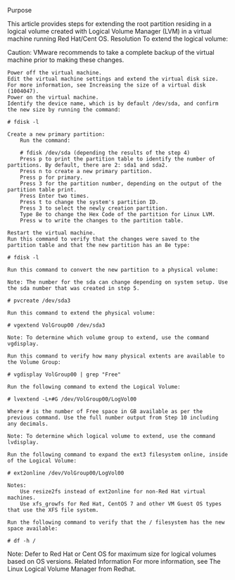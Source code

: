  Purpose

This article provides steps for extending the root partition residing in a logical volume created with Logical Volume Manager (LVM) in a virtual machine running Red Hat/Cent OS.
Resolution
To extend the logical volume:
 
Caution: VMware recommends to take a complete backup of the virtual machine prior to making these changes.

    Power off the virtual machine.
    Edit the virtual machine settings and extend the virtual disk size. For more information, see Increasing the size of a virtual disk (1004047).
    Power on the virtual machine.
    Identify the device name, which is by default /dev/sda, and confirm the new size by running the command:

    # fdisk -l
     
    Create a new primary partition:
        Run the command:

        # fdisk /dev/sda (depending the results of the step 4)
        Press p to print the partition table to identify the number of partitions. By default, there are 2: sda1 and sda2.
        Press n to create a new primary partition.
        Press p for primary.
        Press 3 for the partition number, depending on the output of the partition table print.
        Press Enter two times.
        Press t to change the system's partition ID.
        Press 3 to select the newly creation partition.
        Type 8e to change the Hex Code of the partition for Linux LVM.
        Press w to write the changes to the partition table.
         
    Restart the virtual machine.
    Run this command to verify that the changes were saved to the partition table and that the new partition has an 8e type:

    # fdisk -l
     
    Run this command to convert the new partition to a physical volume:

    Note: The number for the sda can change depending on system setup. Use the sda number that was created in step 5.

    # pvcreate /dev/sda3
     
    Run this command to extend the physical volume:

    # vgextend VolGroup00 /dev/sda3

    Note: To determine which volume group to extend, use the command vgdisplay.
     
    Run this command to verify how many physical extents are available to the Volume Group:

    # vgdisplay VolGroup00 | grep "Free"
     
    Run the following command to extend the Logical Volume:

    # lvextend -L+#G /dev/VolGroup00/LogVol00

    Where # is the number of Free space in GB available as per the previous command. Use the full number output from Step 10 including any decimals.

    Note: To determine which logical volume to extend, use the command lvdisplay.
     
    Run the following command to expand the ext3 filesystem online, inside of the Logical Volume:

    # ext2online /dev/VolGroup00/LogVol00

    Notes:
        Use resize2fs instead of ext2online for non-Red Hat virtual machines.
        Use xfs_growfs for Red Hat, CentOS 7 and other VM Guest OS types that use the XFS file system.
         
    Run the following command to verify that the / filesystem has the new space available:

    # df -h /


Note: Defer to Red Hat or Cent OS for maximum size for logical volumes based on OS versions.
Related Information
For more information, see The Linux Logical Volume Manager from Redhat.
 

